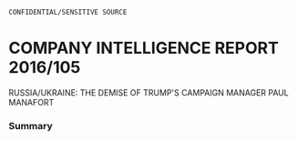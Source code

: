 ```
CONFIDENTIAL/SENSITIVE SOURCE
```

# COMPANY INTELLIGENCE REPORT 2016/105

RUSSIA/UKRAINE: THE DEMISE OF TRUMP'S CAMPAIGN MANAGER PAUL MANAFORT

### Summary



